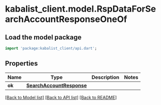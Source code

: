 # kabalist_client.model.RspDataForSearchAccountResponseOneOf

## Load the model package
```dart
import 'package:kabalist_client/api.dart';
```

## Properties
Name | Type | Description | Notes
------------ | ------------- | ------------- | -------------
**ok** | [**SearchAccountResponse**](SearchAccountResponse.md) |  | 

[[Back to Model list]](../README.md#documentation-for-models) [[Back to API list]](../README.md#documentation-for-api-endpoints) [[Back to README]](../README.md)


